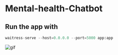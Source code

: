 # Mental-health-Chatbot

## Run the app with

```py
waitress-serve --host=0.0.0.0 --port=5000 app:app

```

![gif]([https://user-images.githubusercontent.com/62094358/221975328-2c9500a6-d551-4704-8544-e60e449bcdda.png](https://github.com/Asim-Sidd02/HackForHealth/blob/main/Project%2016.gif)https://github.com/Asim-Sidd02/HackForHealth/blob/main/Project%2016.gif)
